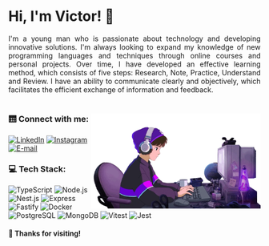 # Hi, I'm Victor! 🚀

<p align="justify">I'm a young man who is passionate about technology and developing innovative solutions. I'm always looking to expand my knowledge of new programming languages ​​and techniques through online courses and personal projects. Over time, I have developed an effective learning method, which consists of five steps: Research, Note, Practice, Understand and Review. I have an ability to communicate clearly and objectively, which facilitates the efficient exchange of information and feedback.
  
#

<img align="right" alt="" height="190px" src="./src/code.gif">

<h3 align="left">🛗 Connect with me:</h3>

[![LinkedIn](https://img.shields.io/badge/linkedin-%230f1ea4?style=plastic&logo=linkedin&logoColor=white
)](https://www.linkedin.com/in/victorozoterio/)
[![Instagram](https://img.shields.io/badge/instagram-%230f1ea4?style=plastic&logo=instagram&logoColor=white
)](https://www.instagram.com/cariokiss_/)
[![E-mail](https://img.shields.io/badge/gmail-%230f1ea4?style=plastic&logo=gmail&logoColor=white
)](mailto:victorozoterio@gmail.com)

### :computer: Tech Stack:
![TypeScript](https://img.shields.io/badge/typescript-%233178C6?style=plastic&logo=typescript&logoColor=white
)
![Node.js](https://img.shields.io/badge/node.js-%235FA04E?style=plastic&logo=node.js&logoColor=white
)
![Nest.js](https://img.shields.io/badge/nest.js-%23E0234E?style=plastic&logo=nestjs&logoColor=white
)
![Express](https://img.shields.io/badge/express-%23000000?style=plastic&logo=express&logoColor=white
)
![Fastify](https://img.shields.io/badge/fastify-%23000000?style=plastic&logo=fastify&logoColor=white
)
![Docker](https://img.shields.io/badge/docker-%232496ED?style=plastic&logo=docker&logoColor=white
)
![PostgreSQL](https://img.shields.io/badge/postgresql-%234169E1?style=plastic&logo=postgresql&logoColor=white
)
![MongoDB](https://img.shields.io/badge/mongodb-%2347A248?style=plastic&logo=mongodb&logoColor=white
)
![Vitest](https://img.shields.io/badge/vitest-%236E9F18?style=plastic&logo=vitest&logoColor=white
)
![Jest](https://img.shields.io/badge/jest-%23C21325?style=plastic&logo=jest&logoColor=white
)

#### 💙 Thanks for visiting!